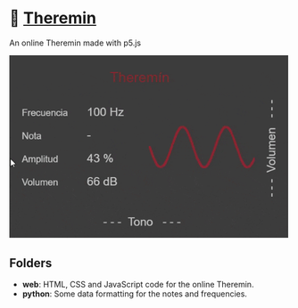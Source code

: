 # :musical_note: [Theremin](https://editor.p5js.org/JuanRP/present/Lb6MS2vb "Theremin Web App")
An online Theremin made with p5.js

<img src="video.gif" width="500"/>

## Folders
- **web**: HTML, CSS and JavaScript code for the online Theremin.
- **python**: Some data formatting for the notes and frequencies.
